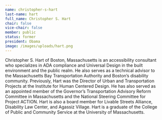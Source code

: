```yaml
---
name: christopher-s-hart
last-name: hart
full_name: Christopher S. Hart
chair: false
vice-chair: false
member: public
status: former
president: Obama
image: /images/uploads/hart.png
---
```


  Christopher S. Hart of Boston, Massachusetts is an accessibility consultant
  who specializes in ADA compliance and Universal Design in the built
  environment and the public realm.  He also serves as a technical advisor to
  the Massachusetts Bay Transportation Authority and Boston’s disability
  community.  Previously, Hart was the Director of Urban and Transportation
  Projects at the Institute for Human Centered Design.  He has also served as an
  appointed member of the Governor’s Transportation Advisory Reform Committee in
  Massachusetts and the National Steering Committee for Project ACTION.  Hart is
  also a board member for Livable Streets Alliance, Disability Law Center, and
  Agassiz Village.  Hart is a graduate of the College of Public and Community
  Service at the University of Massachusetts.


